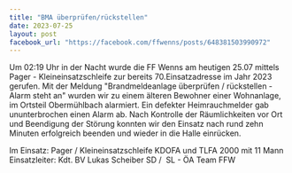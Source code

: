 ```yaml
---
title: "BMA überprüfen/rückstellen"
date: 2023-07-25
layout: post
facebook_url: "https://facebook.com/ffwenns/posts/648381503990972"
---
```


Um 02:19 Uhr in der Nacht wurde die FF Wenns am heutigen 25.07 mittels Pager - Kleineinsatzschleife zur bereits 70.Einsatzadresse im Jahr 2023 gerufen. Mit der Meldung "Brandmeldeanlage überprüfen / rückstellen - Alarm steht an" wurden wir zu einem älteren Bewohner einer Wohnanlage, im Ortsteil Obermühlbach alarmiert. Ein defekter Heimrauchmelder gab ununterbrochen einen Alarm ab. Nach Kontrolle der Räumlichkeiten vor Ort und Beendigung der Störung konnten wir den Einsatz nach rund zehn Minuten erfolgreich beenden und wieder in die Halle einrücken. 

Im Einsatz:
 Pager / Kleineinsatzschleife
 KDOFA und TLFA 2000 mit 11 Mann
 Einsatzleiter: Kdt. BV Lukas Scheiber
 SD / ️ SL - ÖA Team FFW